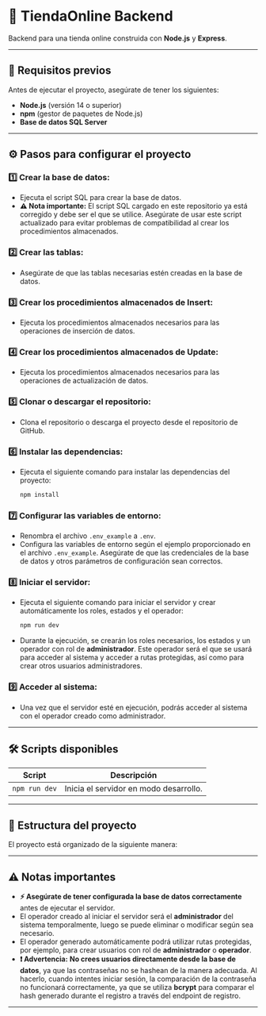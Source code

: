 # 🛒 **TiendaOnline Backend**

Backend para una tienda online construida con **Node.js** y **Express**.

---

## 🚀 **Requisitos previos**

Antes de ejecutar el proyecto, asegúrate de tener los siguientes:

- **Node.js** (versión 14 o superior)
- **npm** (gestor de paquetes de Node.js)
- **Base de datos SQL Server** 

---

## ⚙️ **Pasos para configurar el proyecto**

### 1️⃣ **Crear la base de datos:**
   - Ejecuta el script SQL para crear la base de datos.
   - **⚠️ Nota importante:** El script SQL cargado en este repositorio ya está corregido y debe ser el que se utilice. Asegúrate de usar este script actualizado para evitar problemas de compatibilidad al crear los procedimientos almacenados.

### 2️⃣ **Crear las tablas:**
   - Asegúrate de que las tablas necesarias estén creadas en la base de datos.

### 3️⃣ **Crear los procedimientos almacenados de Insert:**
   - Ejecuta los procedimientos almacenados necesarios para las operaciones de inserción de datos.

### 4️⃣ **Crear los procedimientos almacenados de Update:**
   - Ejecuta los procedimientos almacenados necesarios para las operaciones de actualización de datos.

### 5️⃣ **Clonar o descargar el repositorio:**
   - Clona el repositorio o descarga el proyecto desde el repositorio de GitHub.

### 6️⃣ **Instalar las dependencias:**
   - Ejecuta el siguiente comando para instalar las dependencias del proyecto:
     ```bash
     npm install
     ```

### 7️⃣ **Configurar las variables de entorno:**
   - Renombra el archivo `.env_example` a `.env`.
   - Configura las variables de entorno según el ejemplo proporcionado en el archivo `.env_example`. Asegúrate de que las credenciales de la base de datos y otros parámetros de configuración sean correctos.

### 8️⃣ **Iniciar el servidor:**
   - Ejecuta el siguiente comando para iniciar el servidor y crear automáticamente los roles, estados y el operador:
     ```bash
     npm run dev
     ```
   - Durante la ejecución, se crearán los roles necesarios, los estados y un operador con rol de **administrador**. Este operador será el que se usará para acceder al sistema y acceder a rutas protegidas, así como para crear otros usuarios administradores.

### 9️⃣ **Acceder al sistema:**
   - Una vez que el servidor esté en ejecución, podrás acceder al sistema con el operador creado como administrador.

---

## 🛠️ **Scripts disponibles**

| **Script**      | **Descripción**                                        |
|-----------------|--------------------------------------------------------|
| `npm run dev`   | Inicia el servidor en modo desarrollo.                 |

---

## 📁 **Estructura del proyecto**

El proyecto está organizado de la siguiente manera:

---

## ⚠️ **Notas importantes**

- **⚡️ Asegúrate de tener configurada la base de datos correctamente** antes de ejecutar el servidor.
- El operador creado al iniciar el servidor será el **administrador** del sistema temporalmente, luego se puede eliminar o modificar según sea necesario.
- El operador generado automáticamente podrá utilizar rutas protegidas, por ejemplo, para crear usuarios con rol de **administrador** o **operador**.
- **❗ Advertencia:** **No crees usuarios directamente desde la base de datos**, ya que las contraseñas no se hashean de la manera adecuada. Al hacerlo, cuando intentes iniciar sesión, la comparación de la contraseña no funcionará correctamente, ya que se utiliza **bcrypt** para comparar el hash generado durante el registro a través del endpoint de registro.

---
